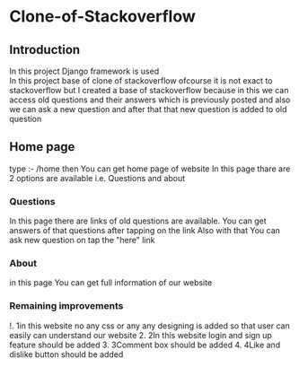 # Clone-of-Stackoverflow
## Introduction
In this project Django framework is used <br />
In this project base of clone of stackoverflow ofcourse it is not exact to stackoverflow but I created a base of stackoverflow because in this we can access old questions and their answers which is previously posted and also we can ask a new question and after that that new question is added to old question
## Home page 
type :- /home then You can get home page of website 
In this page thare are 2 options are available i.e. Questions and about 
### Questions 
In this page there are links of old questions are available. You can get answers of that questions after tapping on the link
Also with that You can ask new question on tap the "here" link 
### About 
in this page You can get full information of our website 
### Remaining improvements 
!. 1in this website no any css or any any designing is added so that user can easily can understand our website 
2. 2In this website login and sign up feature should be added 
3. 3Comment box should be added
4. 4Like and dislike button should be added 
